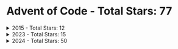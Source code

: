 # Advent of Code - Total Stars: 77

<details>
<summary> 2015 - Total Stars: 12</summary>

| Day | Part A Stars | Part A Runtime | Part B Stars | Part B Runtime |
|-----|--------------|----------------|--------------|----------------|
| [1](https://adventofcode.com/2015/day/1) | ⭐ | 4.72 ms | ⭐ | 708.34 µs |
| [2](https://adventofcode.com/2015/day/2) | ⭐ | 4.09 ms | ⭐ | 4.59 ms |
| [3](https://adventofcode.com/2015/day/3) | ⭐ | 7.23 ms | ⭐ | 7.78 ms |
| [4](https://adventofcode.com/2015/day/4) | ⭐ | 366.85 ms | ⭐ | 9.74 s |
| [5](https://adventofcode.com/2015/day/5) | ⭐ | 3.81 ms | ⭐ | 2.86 ms |
| [6](https://adventofcode.com/2015/day/6) | ⭐ | 1.69 s | ⭐ | 4.06 s |
| [7](https://adventofcode.com/2015/day/7) |  | N/A |  | N/A |

</details>

<details>
<summary> 2023 - Total Stars: 15</summary>

| Day | Part A Stars | Part A Runtime | Part B Stars | Part B Runtime |
|-----|--------------|----------------|--------------|----------------|
| [1](https://adventofcode.com/2023/day/1) | ⭐ | 6.89 ms | ⭐ | 27.50 ms |
| [2](https://adventofcode.com/2023/day/2) | ⭐ | 6.83 ms | ⭐ | 6.99 ms |
| [3](https://adventofcode.com/2023/day/3) | ⭐ | 9.49 ms | ⭐ | 5.27 ms |
| [4](https://adventofcode.com/2023/day/4) | ⭐ | 5.54 ms | ⭐ | 4.08 ms |
| [5](https://adventofcode.com/2023/day/5) | ⭐ | 3.88 ms |  | N/A |
| [6](https://adventofcode.com/2023/day/6) | ⭐ | 1.51 ms | ⭐ | 488.52 µs |
| [7](https://adventofcode.com/2023/day/7) | ⭐ | 7.79 ms |  | N/A |
| [8](https://adventofcode.com/2023/day/8) |  | N/A |  | N/A |
| [24](https://adventofcode.com/2023/day/24) | ⭐ | 294.44 ms | ⭐ | 1.26 ms |
| [25](https://adventofcode.com/2023/day/25) | ⭐ | 24.05 s |  | N/A |

</details>

<details>
<summary> 2024 - Total Stars: 50</summary>

| Day | Part A Stars | Part A Runtime | Part B Stars | Part B Runtime |
|-----|--------------|----------------|--------------|----------------|
| [1](https://adventofcode.com/2024/day/1) | ⭐ | 6.32 ms | ⭐ | 16.81 ms |
| [2](https://adventofcode.com/2024/day/2) | ⭐ | 6.84 ms | ⭐ | 19.50 ms |
| [3](https://adventofcode.com/2024/day/3) | ⭐ | 3.81 ms | ⭐ | 1.97 ms |
| [4](https://adventofcode.com/2024/day/4) | ⭐ | 24.49 ms | ⭐ | 11.63 ms |
| [5](https://adventofcode.com/2024/day/5) | ⭐ | 29.86 ms | ⭐ | 85.14 ms |
| [6](https://adventofcode.com/2024/day/6) | ⭐ | 87.80 ms | ⭐ | 602.64 ms |
| [7](https://adventofcode.com/2024/day/7) | ⭐ | 12.26 s | ⭐ | 34.60 s |
| [8](https://adventofcode.com/2024/day/8) | ⭐ | 2.82 ms | ⭐ | 2.11 ms |
| [9](https://adventofcode.com/2024/day/9) | ⭐ | 153.96 ms | ⭐ | 2.60 s |
| [10](https://adventofcode.com/2024/day/10) | ⭐ | 11.30 ms | ⭐ | 10.46 ms |
| [11](https://adventofcode.com/2024/day/11) | ⭐ | 13.32 ms | ⭐ | 340.11 ms |
| [12](https://adventofcode.com/2024/day/12) | ⭐ | 310.08 ms | ⭐ | 231.29 ms |
| [13](https://adventofcode.com/2024/day/13) | ⭐ | 3.60 ms | ⭐ | 1.78 ms |
| [14](https://adventofcode.com/2024/day/14) | ⭐ | 3.34 ms | ⭐ | 3.30 s |
| [15](https://adventofcode.com/2024/day/15) | ⭐ | 15.19 ms | ⭐ | 2.12 s |
| [16](https://adventofcode.com/2024/day/16) | ⭐ | 102.72 ms | ⭐ | 249.87 ms |
| [17](https://adventofcode.com/2024/day/17) | ⭐ | 2.50 ms | ⭐ | 28.12 ms |
| [18](https://adventofcode.com/2024/day/18) | ⭐ | 10.52 ms | ⭐ | 2.34 s |
| [19](https://adventofcode.com/2024/day/19) | ⭐ | 208.86 ms | ⭐ | 783.26 ms |
| [20](https://adventofcode.com/2024/day/20) | ⭐ | 12.53 s | ⭐ | 13.28 s |
| [21](https://adventofcode.com/2024/day/21) | ⭐ | 4.56 ms | ⭐ | 9.27 ms |
| [22](https://adventofcode.com/2024/day/22) | ⭐ | 4.18 s | ⭐ | 81.19 s |
| [23](https://adventofcode.com/2024/day/23) | ⭐ | 747.08 ms | ⭐ | 16.54 ms |
| [24](https://adventofcode.com/2024/day/24) | ⭐ | 522.05 ms | ⭐ | 17.17 s |
| [25](https://adventofcode.com/2024/day/25) | ⭐ | 77.88 ms | ⭐ | 121.59 µs |

</details>

